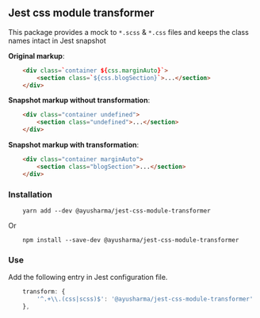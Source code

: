Jest css module transformer
---
This package provides a mock to `*.scss` & `*.css` files and keeps the class names intact in Jest snapshot

**Original markup**:
```html
    <div class=`container ${css.marginAuto}`>
        <section class=`${css.blogSection}`>...</section>
    </div>
```
**Snapshot markup without transformation**:
```html
    <div class="container undefined">
        <section class="undefined">...</section>
    </div>
```
**Snapshot markup with transformation**:
```html
    <div class="container marginAuto">
        <section class="blogSection">...</section>
    </div>
```

### Installation
```shell script
    yarn add --dev @ayusharma/jest-css-module-transformer
```

Or 

```shell script
    npm install --save-dev @ayusharma/jest-css-module-transformer
```

### Use
Add the following entry in Jest configuration file.
```javascript
    transform: {
        '^.+\\.(css|scss)$': '@ayusharma/jest-css-module-transformer'
    },
```


